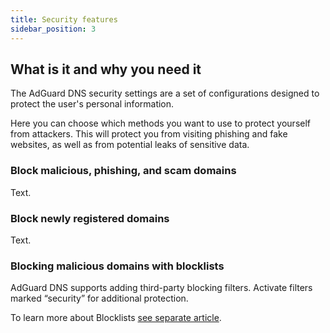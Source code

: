 ```yaml
---
title: Security features
sidebar_position: 3
---
```


## What is it and why you need it

The AdGuard DNS security settings are a set of configurations designed to protect the user's personal information.

Here you can choose which methods you want to use to protect yourself from attackers. This will protect you from visiting phishing and fake websites, as well as from potential leaks of sensitive data.

### Block malicious, phishing, and scam domains

Text.

### Block newly registered domains

Text.

### Blocking malicious domains with blocklists

AdGuard DNS supports adding third-party blocking filters.
Activate filters marked “security” for additional protection.

To learn more about Blocklists [see separate article](/blocklists.md).
